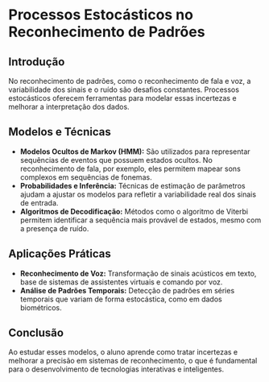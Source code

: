 # Processos Estocásticos no Reconhecimento de Padrões

## Introdução
No reconhecimento de padrões, como o reconhecimento de fala e voz, a variabilidade dos sinais e o ruído são desafios constantes. Processos estocásticos oferecem ferramentas para modelar essas incertezas e melhorar a interpretação dos dados.

## Modelos e Técnicas
- **Modelos Ocultos de Markov (HMM):** São utilizados para representar sequências de eventos que possuem estados ocultos. No reconhecimento de fala, por exemplo, eles permitem mapear sons complexos em sequências de fonemas.
- **Probabilidades e Inferência:** Técnicas de estimação de parâmetros ajudam a ajustar os modelos para refletir a variabilidade real dos sinais de entrada.
- **Algoritmos de Decodificação:** Métodos como o algoritmo de Viterbi permitem identificar a sequência mais provável de estados, mesmo com a presença de ruído.

## Aplicações Práticas
- **Reconhecimento de Voz:** Transformação de sinais acústicos em texto, base de sistemas de assistentes virtuais e comando por voz.
- **Análise de Padrões Temporais:** Detecção de padrões em séries temporais que variam de forma estocástica, como em dados biométricos.

## Conclusão
Ao estudar esses modelos, o aluno aprende como tratar incertezas e melhorar a precisão em sistemas de reconhecimento, o que é fundamental para o desenvolvimento de tecnologias interativas e inteligentes.
